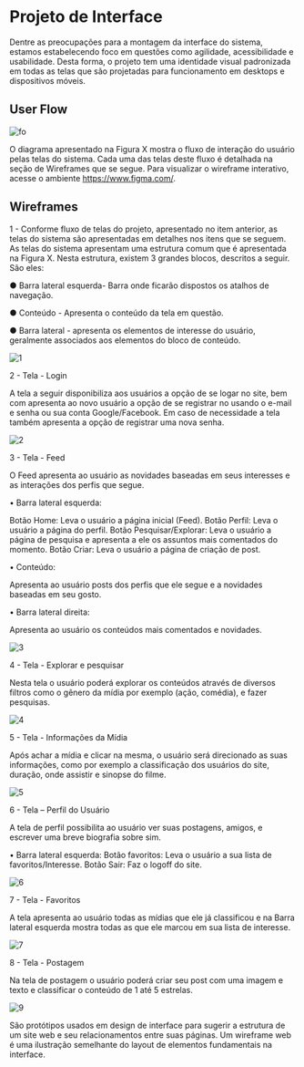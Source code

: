 
# Projeto de Interface

Dentre as preocupações para a montagem da interface do sistema, estamos estabelecendo foco em questões como agilidade, acessibilidade e usabilidade. Desta forma, o projeto tem uma identidade visual padronizada em todas as telas que são projetadas para funcionamento em desktops e dispositivos móveis. 
## User Flow
![fo](https://user-images.githubusercontent.com/111918966/233820978-69cd514a-b16b-4fe6-a939-5a59f2250a79.PNG)




O diagrama apresentado na Figura X mostra o fluxo de interação do usuário pelas telas do sistema. Cada uma das telas deste fluxo é detalhada na seção de Wireframes que se segue. Para visualizar o wireframe interativo, acesse o ambiente https://www.figma.com/. 


## Wireframes


1 - Conforme fluxo de telas do projeto, apresentado no item anterior, as telas do sistema são apresentadas em detalhes nos itens que se seguem. As telas do sistema apresentam uma estrutura comum que é apresentada na Figura X. Nesta estrutura, existem 3 grandes blocos, descritos a seguir. São eles:

●	Barra lateral esquerda- Barra onde ficarão dispostos os atalhos de navegação.

●	Conteúdo - Apresenta o conteúdo da tela em questão.

●	Barra lateral - apresenta os elementos de interesse do usuário, geralmente associados aos elementos do bloco de conteúdo.

![1](https://user-images.githubusercontent.com/126619667/233822167-d22065f5-f9af-4546-9800-c5afaf7fe66c.png)




2 - Tela - Login 

A tela a seguir disponibiliza aos usuários a opção de se logar no site, bem com apresenta ao novo usuário a opção de se registrar no usando o e-mail e senha ou sua conta Google/Facebook. Em caso de necessidade a tela também apresenta a opção de registrar uma nova senha. 

![2](https://user-images.githubusercontent.com/126619667/233822161-f227617e-bc71-4c49-86c8-6de623b89c50.png)


3 - Tela - Feed

O Feed apresenta ao usuário as novidades baseadas em seus interesses e as interações dos perfis que segue. 

•	Barra lateral esquerda:

Botão Home: Leva o usuário a página inicial (Feed). 
Botão Perfil: Leva o usuário a página do perfil.
Botão Pesquisar/Explorar: Leva o usuário a página de pesquisa e apresenta a ele os assuntos mais comentados do momento.
Botão Criar: Leva o usuário a página de criação de post. 

•	Conteúdo:

Apresenta ao usuário posts dos perfis que ele segue e a novidades baseadas em seu gosto.

•	Barra lateral direita:

Apresenta ao usuário os conteúdos mais comentados e novidades.

![3](https://user-images.githubusercontent.com/126619667/233822188-6da45a1f-baee-4974-a092-e6240db6fbd2.png)


4 - Tela - Explorar e pesquisar

Nesta tela o usuário poderá explorar os conteúdos através de diversos filtros como o gênero da mídia por exemplo (ação, comédia), e fazer pesquisas.

![4](https://user-images.githubusercontent.com/126619667/233822206-4b4c4a8c-7539-4a3f-a15f-bcf9bbd6165e.png)


5 - Tela - Informações da Mídia

Após achar a mídia e clicar na mesma, o usuário será direcionado as suas informações, como por exemplo a classificação dos usuários do site, duração, onde assistir e sinopse do filme.

![5](https://user-images.githubusercontent.com/126619667/233822358-e7fd5d0d-181e-4857-a6cb-f6416e6de789.png)


6 - Tela – Perfil do Usuário

A tela de perfil possibilita ao usuário ver suas postagens, amigos, e escrever uma breve biografia sobre sim. 

•	Barra lateral esquerda: 
Botão favoritos: Leva o usuário a sua lista de favoritos/Interesse.
Botão Sair: Faz o logoff do site.

![6](https://user-images.githubusercontent.com/126619667/233822364-b61bd963-b344-4917-ad3d-11e5ddb9ae72.png)


7 - Tela - Favoritos

A tela apresenta ao usuário todas as mídias que ele já classificou e na Barra lateral esquerda mostra todas as que ele marcou em sua lista de interesse.

![7](https://user-images.githubusercontent.com/126619667/233822404-de9cf135-adac-4b88-8806-44921ffba52b.png)


8 - Tela - Postagem

Na tela de postagem o usuário poderá criar seu post com uma imagem e texto e classificar o conteúdo de 1 até 5 estrelas.

![9](https://user-images.githubusercontent.com/126619667/233822423-fcaef6af-a5cb-4554-b31c-407985af7eb6.png)





São protótipos usados em design de interface para sugerir a estrutura de um site web e seu relacionamentos entre suas páginas. Um wireframe web é uma ilustração semelhante do layout de elementos fundamentais na interface.
 
